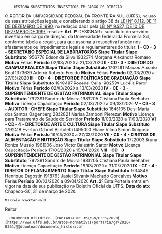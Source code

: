         DESIGNA SUBSTITUTOS INVESTIDOS EM CARGO DE DIREÇÃO  

 O REITOR DA UNIVERSIDADE FEDERAL DA FRONTEIRA SUL (UFFS), no uso de suas atribuições legais, e considerando o artigo 38 da [LEI Nº 8.112, DE 11 DE DEZEMBRO DE 1990](http://www.planalto.gov.br/ccivil_03/leis/l8112cons.htm), na redação dada pela [LEI Nº 9.527, DE 10 DE DEZEMBRO DE 1997](http://www.planalto.gov.br/ccivil_03/Leis/L9527.htm), resolve:   **Art. 1º**  DESIGNAR o substituto do servidor investido em cargo de direção, da Universidade Federal da Fronteira Sul, conforme tabela a seguir, para que assuma a respectiva função nos afastamentos ou impedimentos legais e regulamentares do titular: **I - CD - 3 - SECRETÁRIO ESPECIAL DE LABORATÓRIOS**     **Siape**   **Titular**   **Siape**   **Substituto**     1956778   Edson da Silva   1932374   Morgana Alexandra Romano     **Motivo**   Férias   **Período**   02/03/2020 a 21/03/2020       **II - CD - 3 - DIRETOR DO *CAMPUS*  REALEZA**     **Siape**   **Titular**   **Siape**   **Substituto**     1767581   Marcos Antonio Beal   1373639   Ademir Roberto Freddo     **Motivo**   Férias   **Período**   02/03/2020 a 27/03/2020       **III - CD - 4 - DIRETOR DE POLÍTICAS DE GRADUAÇÃO**     **Siape**   **Titular**   **Siape**   **Substituto**     1848487   Rosenei Cella   1902539   Lucélia Peron     **Motivo**   Férias   **Período**   02/03/2020 a 13/03/2020       **IV - CD - 3 - SUPERINTENDENTE DE GESTÃO PATRIMONIAL**     **Siape**   **Titular**   **Siape**   **Substituto**     1792391   Sandro de Moura   1983205   Cristiana Paula Seehaber     **Motivo**   Licença Capacitação   **Período**   02/03/2020 a 09/03/2020       **V - CD - 3 - AUDITOR - CHEFE**     **Siape**   **Titular**   **Siape**   **Substituto**     1646105   Deisi Maria dos Santos Klagenberg   2822821   Marisa Zamboni Pierezan     **Motivo**   Licença para Tratamento de Saúde do Servidor   **Período**   11/03/2020 a 11/03/2020       **VI - CD - 4 - DIRETOR DE ARTE E CULTURA**     **Siape**   **Titular**   **Siape**   **Substituto**     1792418   Everton Gabriel Bortoletti   1495000   Eliane Vilma Simon Sinigoski     **Motivo**   Férias   **Período**   16/03/2020 a 27/03/2020       **VII - CD - 4 - DIRETOR DE ALIMENTAÇÃO E NUTRIÇÃO**     **Siape**   **Titular**   **Siape**   **Substituto**     1772003   Bruna Roniza Mussio   1961006   Joao Victor Balestrin Sartor     **Motivo**   Licença Capacitação   **Período**   17/03/2020 a 15/04/2020      **VIII - CD - 3 - SUPERINTENDENTE DE GESTÃO PATRIMONIAL**     **Siape**   **Titular**   **Siape**   **Substituto**     1792391   Sandro de Moura   1983205   Cristiana Paula Seehaber     **Motivo**   Licença Capacitação   **Período**   18/03/2020 a 31/03/2020      **IX - CD - 4 - DIRETOR DE PLANEJAMENTO**     **Siape**   **Titular**   **Siape**   **Substituto**     1634849   Henrique Dagostin   1918763   Jasiel Silvanio Machado Goncalves     **Motivo**   Férias   **Período**   30/03/2020 a 09/04/2020       **Art. 2º**  Esta Portaria entra em vigor na data de sua publicação no Boletim Oficial da UFFS.        **Data do ato:** Chapecó-SC, 31 de março de 2020.   
 

    Marcelo Recktenvald   
 Reitor 

      Documento Histórico  [PORTARIA Nº 361/GR/UFFS/2020](https://www.uffs.edu.br/atos-normativos/portaria/gr/2020-0361/@@download/documento_historico)     
      